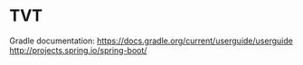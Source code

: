 # TVT
Gradle documentation: https://docs.gradle.org/current/userguide/userguide
http://projects.spring.io/spring-boot/
